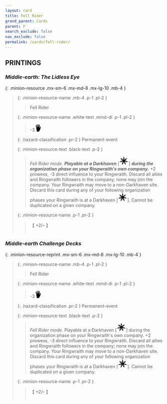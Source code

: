 ```yaml
---
layout: card
title: Fell Rider
grand_parent: Cards
parent: F
search_exclude: false
nav_exclude: false
permalink: /cards/fell-rider/
---
```


## PRINTINGS


### _Middle-earth: The Lidless Eye_

{: .minion-resource .mx-sm-6 .mx-md-8 .mx-lg-10 .mb-4 }
> {: .minion-resource-name .mb-4 .p-1 .pl-2 }
> > <div class="hazard-mp"></div>
> > <div class="card-name">Fell Rider</div>
>
> {: .minion-resource-name .white-text .mind-di .p-1 .pl-2 }
> > -3![](/assets/images/di.svg)
>
> {: .hazard-classification .pr-2 }
> Permanent-event
>
> {: .minion-resource-text .black-text .p-2 }
> > _Fell Rider mode._ ***Playable at a Darkhaven*** \[![](/assets/images/dark-haven.svg)] ***during the organization phase on your Ringwraith's own company.*** +2 prowess, -3 direct influence to your Ringwraith. Discard all allies and Ringwraith followers in the company; none may join the company. Your Ringwraith may move to a non-Darkhaven site. Discard this card during any of your following organization phases your Ringwraith is at a Darkhaven \[![](/assets/images/dark-haven.svg)]. Cannot be duplicated on a given company. 
> 
> {: .minion-resource-name .p-1 .pr-2 }
> > <div class="card-shield">【 +2/&ndash; 】</div>
> > <div class="card-corruption-white">&nbsp;</div>

### _Middle-earth Challenge Decks_

{: .minion-resource-reprint .mx-sm-6 .mx-md-8 .mx-lg-10 .mb-4 }
> {: .minion-resource-name .mb-4 .p-1 .pl-2 }
> > <div class="hazard-mp"></div>
> > <div class="card-name">Fell Rider</div>
>
> {: .minion-resource-name .white-text .mind-di .p-1 .pl-2 }
> > -3![](/assets/images/di.svg)
>
> {: .hazard-classification .pr-2 }
> Permanent-event
>
> {: .minion-resource-text .black-text .p-2 }
> > _Fell Rider mode._ Playable at a Darkhaven \[![](/assets/images/dark-haven.svg)] during the organization phase on your Ringwraith's own company. +2 prowess, -3 direct influence to your Ringwraith. Discard all allies and Ringwraith followers in the company; none may join the company. Your Ringwraith may move to a non-Darkhaven site. Discard this card during any of your following organization phases your Ringwraith is at a Darkhaven \[![](/assets/images/dark-haven.svg)]. Cannot be duplicated on a given company. 
> 
> {: .minion-resource-name .p-1 .pr-2 }
> > <div class="card-shield">【 +2/&ndash; 】</div>
> > <div class="card-corruption-white">&nbsp;</div>
